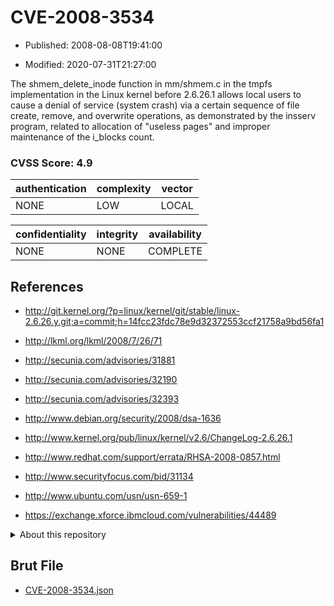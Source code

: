 # CVE-2008-3534

- Published: 2008-08-08T19:41:00

- Modified: 2020-07-31T21:27:00

The shmem_delete_inode function in mm/shmem.c in the tmpfs implementation in the Linux kernel before 2.6.26.1 allows local users to cause a denial of service (system crash) via a certain sequence of file create, remove, and overwrite operations, as demonstrated by the insserv program, related to allocation of "useless pages" and improper maintenance of the i_blocks count.

### CVSS Score: **4.9**

| authentication | complexity | vector |
| --- | --- | --- |
| NONE | LOW | LOCAL |

| confidentiality | integrity | availability |
| --- | --- | --- |
| NONE | NONE | COMPLETE |

## References

* http://git.kernel.org/?p=linux/kernel/git/stable/linux-2.6.26.y.git;a=commit;h=14fcc23fdc78e9d32372553ccf21758a9bd56fa1

* http://lkml.org/lkml/2008/7/26/71

* http://secunia.com/advisories/31881

* http://secunia.com/advisories/32190

* http://secunia.com/advisories/32393

* http://www.debian.org/security/2008/dsa-1636

* http://www.kernel.org/pub/linux/kernel/v2.6/ChangeLog-2.6.26.1

* http://www.redhat.com/support/errata/RHSA-2008-0857.html

* http://www.securityfocus.com/bid/31134

* http://www.ubuntu.com/usn/usn-659-1

* https://exchange.xforce.ibmcloud.com/vulnerabilities/44489

<details>
<summary>About this repository</summary> 

  This repository is part of the project [Live Hack CVE](https://github.com/Live-Hack-CVE). Main website can be found [www.live-hack.org](https://www.live-hack.org) 
  
  Made by [Sn0wAlice](https://github.com/Sn0wAlice) for the people that care about security and need to have a feed of the latest CVEs. Hope you enjoy it, don't forget to star the repo and follow me on [Twitter](https://twitter.com/Sn0wAlice) and [Github](https://github.com/Sn0wAlice). And that is my [personnal website](https://www.alice-snow.me/)

  - [Home Page](https://github.com/Live-Hack-CVE)
  - [Framework](https://github.com/Live-Hack-CVE/cve-framework)
  - [CVE database](https://github.com/Live-Hack-CVE/full_database)
  - [Changelog](https://github.com/Live-Hack-CVE/Changelog)
</details>

## Brut File

* [CVE-2008-3534.json](https://raw.githubusercontent.com/Live-Hack-CVE/full_database/main/cves/2008/CVE-2008-3534.json)


